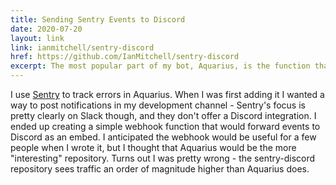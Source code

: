 ```yaml
---
title: Sending Sentry Events to Discord
date: 2020-07-20
layout: link
link: ianmitchell/sentry-discord
href: https://github.com/IanMitchell/sentry-discord
excerpt: The most popular part of my bot, Aquarius, is the function that forwards Sentry errors to Discord.
---
```


I use [Sentry](https://sentry.io) to track errors in Aquarius. When I was first adding it I wanted a way to post notifications in my development channel - Sentry's focus is pretty clearly on Slack though, and they don't offer a Discord integration. I ended up creating a simple webhook function that would forward events to Discord as an embed. I anticipated the webhook would be useful for a few people when I wrote it, but I thought that Aquarius would be the more "interesting" repository. Turns out I was pretty wrong - the sentry-discord repository sees traffic an order of magnitude higher than Aquarius does.
